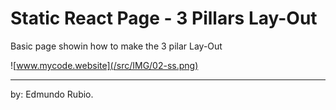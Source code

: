 # Static React Page - 3 Pillars Lay-Out

Basic page showin how to make the 3 pilar Lay-Out

![www.mycode.website](/src/IMG/02-ss.png)




<hr/>
by: Edmundo Rubio. 

